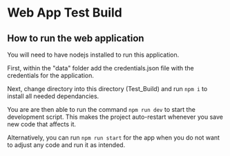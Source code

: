 # Web App Test Build

## How to run the web application
You will need to have nodejs installed to run this application.

First, within the "data" folder add the credentials.json file with the credentials for the application.

Next, change directory into this directory (Test_Build) and run `npm i` to install all needed dependancies.

You are are then able to run the command `npm run dev` to start the development script.
This makes the project auto-restart whenever you save new code that affects it.

Alternatively, you can run `npm run start` for the app when you do not want to adjust any code and run it as intended.

